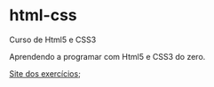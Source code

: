 # html-css
Curso de Html5 e CSS3

Aprendendo a programar com Html5 e CSS3 do zero.

<a href="https://henriquemorais086.github.io/html-css/index.html" target=_blank>Site dos exercícios</a>;